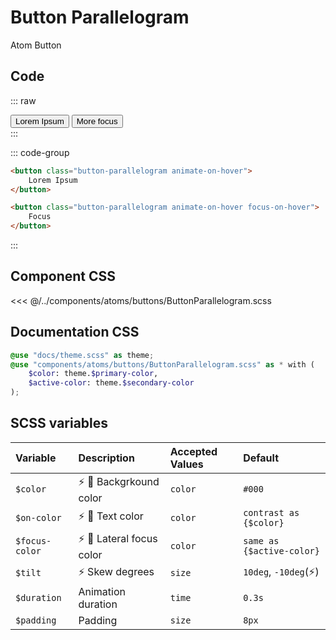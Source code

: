 # Button Parallelogram 
<Badge type="tip">Atom</Badge> <Badge type="info">Button</Badge>

## Code

::: raw
<div class="dev-section">
    <button class="button-parallelogram animate-on-hover">
        Lorem Ipsum
    </button>
    <button class="button-parallelogram animate-on-hover focus-on-hover">
        More focus
    </button>
</div>
:::

::: code-group
```html
<button class="button-parallelogram animate-on-hover">
    Lorem Ipsum
</button>
```
```html [focus]
<button class="button-parallelogram animate-on-hover focus-on-hover">
    Focus
</button>
```
:::

## Component CSS

<<< @/../components/atoms/buttons/ButtonParallelogram.scss

## Documentation CSS

```scss
@use "docs/theme.scss" as theme;
@use "components/atoms/buttons/ButtonParallelogram.scss" as * with (
    $color: theme.$primary-color,
    $active-color: theme.$secondary-color
);
```

## SCSS variables

| Variable       | Description                                              | Accepted Values | Default                   |
|:---------------|:---------------------------------------------------------|:----------------|:--------------------------|
| `$color`       | :zap: :first_quarter_moon_with_face: Backgrkound color   | `color`         | `#000`                    |
| `$on-color`    | :zap: :first_quarter_moon_with_face: Text color          | `color`         | `contrast as {$color}`    |
| `$focus-color` | :zap: :first_quarter_moon_with_face: Lateral focus color | `color`         | `same as {$active-color}` |
| `$tilt`        | :zap: Skew degrees                                       | `size`          | `10deg`, `-10deg`(:zap:)  |
| `$duration`    | Animation duration                                       | `time`          | `0.3s`                    |
| `$padding`     | Padding                                                  | `size`          | `8px`                     |

<style lang="scss">
@use "docs/theme.scss" as theme;
@use "components/atoms/buttons/ButtonParallelogram.scss" as * with (
    $color: theme.$primary-color,
    $active-color: theme.$secondary-color,
);
</style>